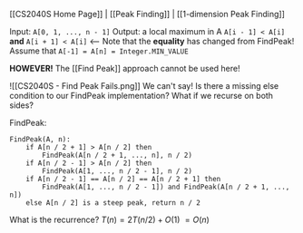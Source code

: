 [[CS2040S Home Page]] | [[Peak Finding]] | [[1-dimension Peak Finding]]

Input: `A[0, 1, ..., n - 1]`
Output: a local maximum in A
`A[i - 1] < A[i]` **and** `A[i + 1] < A[i]` <-- Note that the **equality** has changed from FindPeak!
Assume that `A[-1] = A[n] = Integer.MIN_VALUE`

**HOWEVER!** The [[Find Peak]] approach cannot be used here!

![[CS2040S - Find Peak Fails.png]]
We can't say! Is there a missing else condition to our FindPeak implementation?
What if we recurse on both sides?

FindPeak: 
```
FindPeak(A, n):
	if A[n / 2 + 1] > A[n / 2] then
		FindPeak(A[n / 2 + 1, ..., n], n / 2)
	if A[n / 2 - 1] > A[n / 2] then
		FindPeak(A[1, ..., n / 2 - 1], n / 2)
	if A[n / 2 - 1] == A[n / 2] == A[n / 2 + 1] then
		FindPeak(A[1, ..., n / 2 - 1]) and FindPeak(A[n / 2 + 1, ..., n])
	else A[n / 2] is a steep peak, return n / 2
```

What is the recurrence?
$T(n) = 2T(n/2) + O(1)$
	$= O(n)$
